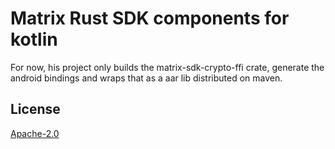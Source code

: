# Matrix Rust SDK components for kotlin

For now, his project only builds the matrix-sdk-crypto-ffi crate, generate the android bindings and wraps that as a aar lib distributed on maven.

## License

[Apache-2.0](https://www.apache.org/licenses/LICENSE-2.0)
